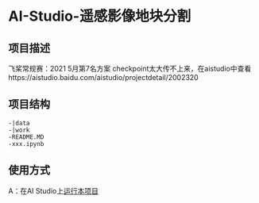 # AI-Studio-遥感影像地块分割

## 项目描述
飞桨常规赛：2021  5月第7名方案  checkpoint太大传不上来，在aistudio中查看https://aistudio.baidu.com/aistudio/projectdetail/2002320

## 项目结构
```
-|data
-|work
-README.MD
-xxx.ipynb
```
## 使用方式
A：在AI Studio上[运行本项目](https://aistudio.baidu.com/aistudio/usercenter)

